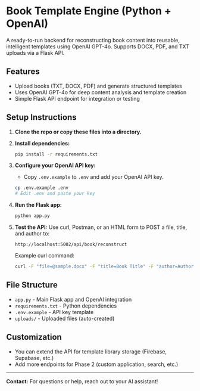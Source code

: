 # Book Template Engine (Python + OpenAI)

A ready-to-run backend for reconstructing book content into reusable, intelligent templates using OpenAI GPT-4o. Supports DOCX, PDF, and TXT uploads via a Flask API.

## Features
- Upload books (TXT, DOCX, PDF) and generate structured templates
- Uses OpenAI GPT-4o for deep content analysis and template creation
- Simple Flask API endpoint for integration or testing

## Setup Instructions

1. **Clone the repo or copy these files into a directory.**

2. **Install dependencies:**
   ```bash
   pip install -r requirements.txt
   ```

3. **Configure your OpenAI API key:**
   - Copy `.env.example` to `.env` and add your OpenAI API key.
   ```bash
   cp .env.example .env
   # Edit .env and paste your key
   ```

4. **Run the Flask app:**
   ```bash
   python app.py
   ```

5. **Test the API:**
   Use curl, Postman, or an HTML form to POST a file, title, and author to:
   ```
   http://localhost:5002/api/book/reconstruct
   ```
   Example curl command:
   ```bash
   curl -F "file=@sample.docx" -F "title=Book Title" -F "author=Author Name" http://localhost:5002/api/book/reconstruct
   ```

## File Structure
- `app.py` - Main Flask app and OpenAI integration
- `requirements.txt` - Python dependencies
- `.env.example` - API key template
- `uploads/` - Uploaded files (auto-created)

## Customization
- You can extend the API for template library storage (Firebase, Supabase, etc.)
- Add more endpoints for Phase 2 (custom application, search, etc.)

---

**Contact:** For questions or help, reach out to your AI assistant!
